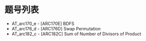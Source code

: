 # 题号列表

- AT_arc170_e - [ARC170E] BDFS
- AT_arc176_d - [ARC176D] Swap Permutation
- AT_arc182_c - [ARC182C] Sum of Number of Divisors of Product
